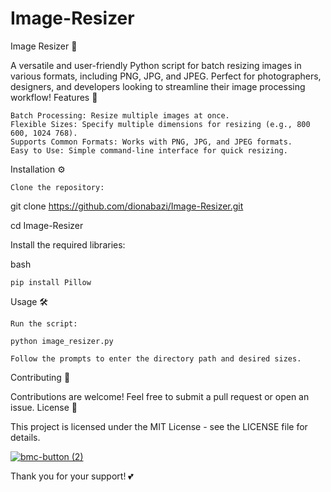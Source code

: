 # Image-Resizer

Image Resizer 📸

A versatile and user-friendly Python script for batch resizing images in various formats, including PNG, JPG, and JPEG. Perfect for photographers, designers, and developers looking to streamline their image processing workflow!
Features 🌟

    Batch Processing: Resize multiple images at once.
    Flexible Sizes: Specify multiple dimensions for resizing (e.g., 800 600, 1024 768).
    Supports Common Formats: Works with PNG, JPG, and JPEG formats.
    Easy to Use: Simple command-line interface for quick resizing.

Installation ⚙️

    Clone the repository:


git clone https://github.com/dionabazi/Image-Resizer.git

cd Image-Resizer

Install the required libraries:

bash

    pip install Pillow

Usage 🛠️

    Run the script:

    python image_resizer.py

    Follow the prompts to enter the directory path and desired sizes.

Contributing 🤝

Contributions are welcome! Feel free to submit a pull request or open an issue.
License 📄

This project is licensed under the MIT License - see the LICENSE file for details.

[![bmc-button (2)](https://github.com/user-attachments/assets/8a994d82-5bf8-480e-9e64-728d5aba2e14)](https://ko-fi.com/dionabazi)

Thank you for your support! 💕
